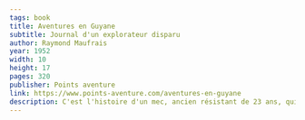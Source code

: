 ```yaml
---
tags: book
title: Aventures en Guyane
subtitle: Journal d'un explorateur disparu
author: Raymond Maufrais
year: 1952
width: 10
height: 17
pages: 320
publisher: Points aventure
link: https://www.points-aventure.com/aventures-en-guyane
description: C'est l'histoire d'un mec, ancien résistant de 23 ans, qui part en Guyane. Et ça tourne mal, mais alors vraiment mal. Nous n'aurions pas pu lire ce passionnant récit d'aventure si un indien n'avait pas retrouvé les carnets de l'homme disparu dans les profondeurs de la jungle amazonienne… Si cette lecture macabre n'a pas suffit pour vous déprimer, <cite>À la recherche de mon fils</cite>, témoignagne du père de Raymond, comptable Toulousain ayant cherché son fils pendant 12 ans dans la jungle, est simplement déchirant.
---
```

